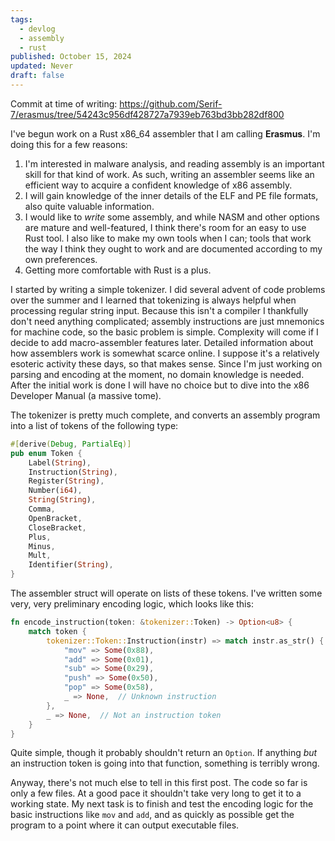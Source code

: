 ```yaml
---
tags:
  - devlog
  - assembly
  - rust
published: October 15, 2024
updated: Never
draft: false
---
```


Commit at time of writing: https://github.com/Serif-7/erasmus/tree/54243c956df428727a7939eb763bd3bb282df800

I've begun work on a Rust x86_64 assembler that I am calling **Erasmus**. I'm doing this for a few reasons:

1. I'm interested in malware analysis, and reading assembly is an important skill for that kind of work. As such, writing an assembler seems like an efficient way to acquire a confident knowledge of x86 assembly.
2. I will gain knowledge of the inner details of the ELF and PE file formats, also quite valuable information.
3. I would like to *write* some assembly, and while NASM and other options are mature and well-featured, I think there's room for an easy to use Rust tool. I also like to make my own tools when I can; tools that work the way I think they ought to work and are documented according to my own preferences.
4. Getting more comfortable with Rust is a plus.

I started by writing a simple tokenizer. I did several advent of code problems over the summer and I learned that tokenizing is always helpful when processing regular string input. Because this isn't a compiler I thankfully don't need anything complicated; assembly instructions are just mnemonics for machine code, so the basic problem is simple. Complexity will come if I decide to add macro-assembler features later.
Detailed information about how assemblers work is somewhat scarce online. I suppose it's a relatively esoteric activity these days, so that makes sense. Since I'm just working on parsing and encoding at the moment, no domain knowledge is needed. After the initial work is done I will have no choice but to dive into the x86 Developer Manual (a massive tome).

The tokenizer is pretty much complete, and converts an assembly program into a list of tokens of the following type:

```rust
#[derive(Debug, PartialEq)]
pub enum Token {
    Label(String),
    Instruction(String),
    Register(String),
    Number(i64),
    String(String),
    Comma,
    OpenBracket,
    CloseBracket,
    Plus,
    Minus,
    Mult,
    Identifier(String),
}
```

The assembler struct will operate on lists of these tokens. I've written some very, very preliminary encoding logic, which looks like this:

```rust
fn encode_instruction(token: &tokenizer::Token) -> Option<u8> {
    match token {
        tokenizer::Token::Instruction(instr) => match instr.as_str() {
            "mov" => Some(0x88),
            "add" => Some(0x01),
            "sub" => Some(0x29),
            "push" => Some(0x50),
            "pop" => Some(0x58),
            _ => None,  // Unknown instruction
        },
        _ => None,  // Not an instruction token
    }
}
```

Quite simple, though it probably shouldn't return an `Option`. If anything *but* an instruction token is going into that function, something is terribly wrong.

Anyway, there's not much else to tell in this first post. The code so far is only a few files. At a good pace it shouldn't take very long to get it to a working state. My next task is to finish and test the encoding logic for the basic instructions like `mov` and `add`, and as quickly as possible get the program to a point where it can output executable files.